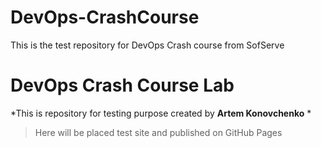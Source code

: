 # DevOps-CrashCourse
This is the test repository for DevOps Crash course from SofServe

# DevOps Crash Course Lab

*This is repository for testing purpose created by **Artem Konovchenko** *

> Here will be placed test site and published on GitHub Pages
